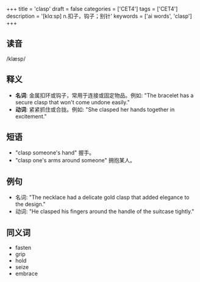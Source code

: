 +++
title = 'clasp'
draft = false
categories = ['CET4']
tags = ['CET4']
description = '[klɑːsp] n.扣子，钩子；别针'
keywords = ['ai words', 'clasp']
+++

## 读音
/klæsp/

## 释义
- **名词**: 金属扣环或钩子，常用于连接或固定物品。例如: "The bracelet has a secure clasp that won't come undone easily."
- **动词**: 紧紧抓住或合拢。例如: "She clasped her hands together in excitement."

## 短语
- "clasp someone's hand" 握手。
- "clasp one's arms around someone" 拥抱某人。

## 例句
- 名词: "The necklace had a delicate gold clasp that added elegance to the design."
- 动词: "He clasped his fingers around the handle of the suitcase tightly."

## 同义词
- fasten
- grip
- hold
- seize
- embrace
